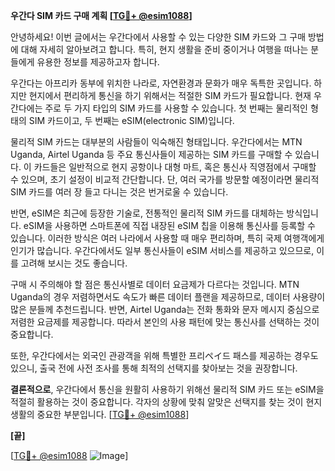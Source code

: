 **우간다 SIM 카드 구매 계획 [[TG💪+ @esim1088](https://t.me/s/esim1088)]**

안녕하세요! 이번 글에서는 우간다에서 사용할 수 있는 다양한 SIM 카드와 그 구매 방법에 대해 자세히 알아보려고 합니다. 특히, 현지 생활을 준비 중이거나 여행을 떠나는 분들에게 유용한 정보를 제공하고자 합니다.

우간다는 아프리카 동부에 위치한 나라로, 자연환경과 문화가 매우 독특한 곳입니다. 하지만 현지에서 편리하게 통신을 하기 위해서는 적절한 SIM 카드가 필요합니다. 현재 우간다에는 주로 두 가지 타입의 SIM 카드를 사용할 수 있습니다. 첫 번째는 물리적인 형태의 SIM 카드이고, 두 번째는 eSIM(electronic SIM)입니다.

물리적 SIM 카드는 대부분의 사람들이 익숙해진 형태입니다. 우간다에서는 MTN Uganda, Airtel Uganda 등 주요 통신사들이 제공하는 SIM 카드를 구매할 수 있습니다. 이 카드들은 일반적으로 현지 공항이나 대형 마트, 혹은 통신사 직영점에서 구매할 수 있으며, 초기 설정이 비교적 간단합니다. 단, 여러 국가를 방문할 예정이라면 물리적 SIM 카드를 여러 장 들고 다니는 것은 번거로울 수 있습니다.

반면, eSIM은 최근에 등장한 기술로, 전통적인 물리적 SIM 카드를 대체하는 방식입니다. eSIM을 사용하면 스마트폰에 직접 내장된 eSIM 칩을 이용해 통신사를 등록할 수 있습니다. 이러한 방식은 여러 나라에서 사용할 때 매우 편리하며, 특히 국제 여행객에게 인기가 많습니다. 우간다에서도 일부 통신사들이 eSIM 서비스를 제공하고 있으므로, 이를 고려해 보시는 것도 좋습니다.

구매 시 주의해야 할 점은 통신사별로 데이터 요금제가 다르다는 것입니다. MTN Uganda의 경우 저렴하면서도 속도가 빠른 데이터 플랜을 제공하므로, 데이터 사용량이 많은 분들께 추천드립니다. 반면, Airtel Uganda는 전화 통화와 문자 메시지 중심으로 저렴한 요금제를 제공합니다. 따라서 본인의 사용 패턴에 맞는 통신사를 선택하는 것이 중요합니다.

또한, 우간다에서는 외국인 관광객을 위해 특별한 프리ペイ드 패스를 제공하는 경우도 있으니, 출국 전에 사전 조사를 통해 최적의 선택지를 찾아보는 것을 권장합니다.

**결론적으로**, 우간다에서 통신을 원활히 사용하기 위해선 물리적 SIM 카드 또는 eSIM을 적절히 활용하는 것이 중요합니다. 각자의 상황에 맞춰 알맞은 선택지를 찾는 것이 현지 생활의 중요한 부분입니다. [[TG💪+ @esim1088](https://t.me/s/esim1088)]

**[끝]**

[[TG💪+ @esim1088](https://t.me/s/esim1088) ![Image](https://i.postimg.cc/Y0z9fWf4/image.png)]